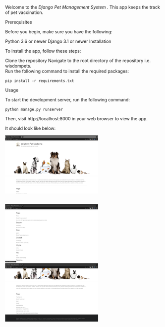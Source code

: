 


Welcome to the <i> Django Pet Management System </i>.
This app keeps the track of pet vaccination.

Prerequisites

Before you begin, make sure you have the following:

Python 3.6 or newer
Django 3.1 or newer
Installation

To install the app, follow these steps:

Clone the repository
Navigate to the root directory of the repository i.e. wisdompets.
</br>
Run the following command to install the required packages:

```
pip install -r requirements.txt
```

Usage

To start the development server, run the following command:

```
python manage.py runserver
```

Then, visit http://localhost:8000 in your web browser to view the app.


It should look like below:

<img
  src="demo_images/image1.jpg"
  alt="Screenshot of app"
  title="First Image"
  style="display: inline-block; margin: 0 auto; max-width: 300px;">

</br>
<img
  src="demo_images/image2.jpg"
  alt="Screenshot of app"
  title="First Image"
  style="display: inline-block; margin: 0 auto; max-width: 300px;">

</br>
<img
  src="demo_images/image3.jpg"
  alt="Screenshot of app"
  title="First Image"
  style="display: inline-block; margin: 0 auto; max-width: 300px;">




